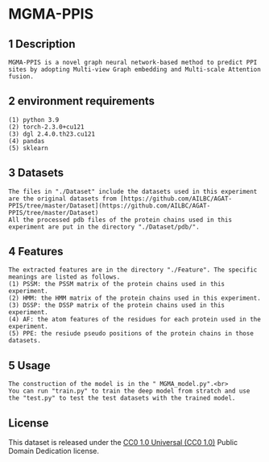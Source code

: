 # MGMA-PPIS

## 1 Description
	MGMA-PPIS is a novel graph neural network-based method to predict PPI sites by adopting Multi-view Graph embedding and Multi-scale Attention fusion.

## 2 environment requirements
	(1) python 3.9
	(2) torch-2.3.0+cu121
	(3) dgl 2.4.0.th23.cu121
	(4) pandas
	(5) sklearn
 
## 3 Datasets
	The files in "./Dataset" include the datasets used in this experiment are the original datasets from [https://github.com/AILBC/AGAT-PPIS/tree/master/Dataset](https://github.com/AILBC/AGAT-PPIS/tree/master/Dataset)
	All the processed pdb files of the protein chains used in this experiment are put in the directory "./Dataset/pdb/".

## 4 Features
	The extracted features are in the directory "./Feature". The specific meanings are listed as follows.
	(1) PSSM: the PSSM matrix of the protein chains used in this experiment.
	(2) HMM: the HMM matrix of the protein chains used in this experiment.
	(3) DSSP: the DSSP matrix of the protein chains used in this experiment.
	(4) AF: the atom features of the residues for each protein used in the experiment.
	(5) PPE: the resiude pseudo positions of the protein chains in those datasets.
       
## 5 Usage
	The construction of the model is in the " MGMA_model.py".<br>
 	You can run "train.py" to train the deep model from stratch and use the "test.py" to test the test datasets with the trained model.

  
## License
This dataset is released under the [CC0 1.0 Universal (CC0 1.0)](LICENSE) Public Domain Dedication license.

